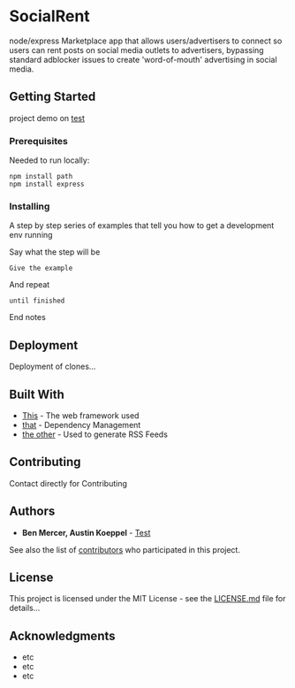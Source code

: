# SocialRent
node/express Marketplace app that allows users/advertisers to connect so users can rent posts on social media outlets to advertisers, bypassing standard adblocker issues to create 'word-of-mouth' advertising in social media.

## Getting Started

project demo on [test](http://www.google.com/)

### Prerequisites

Needed to run locally:

```
npm install path
npm install express
```

### Installing

A step by step series of examples that tell you how to get a development env running

Say what the step will be

```
Give the example
```

And repeat

```
until finished
```

End notes

## Deployment

Deployment of clones...

## Built With

* [This](https://www.google.com) - The web framework used
* [that](https://www.google.com) - Dependency Management
* [the other](https://www.google.com) - Used to generate RSS Feeds

## Contributing

Contact directly for Contributing

## Authors

* **Ben Mercer, Austin Koeppel** - [Test](https://github.com/)

See also the list of [contributors](https://github.com/your/project/contributors) who participated in this project.

## License

This project is licensed under the MIT License - see the [LICENSE.md](LICENSE.md) file for details...

## Acknowledgments

* etc
* etc
* etc
